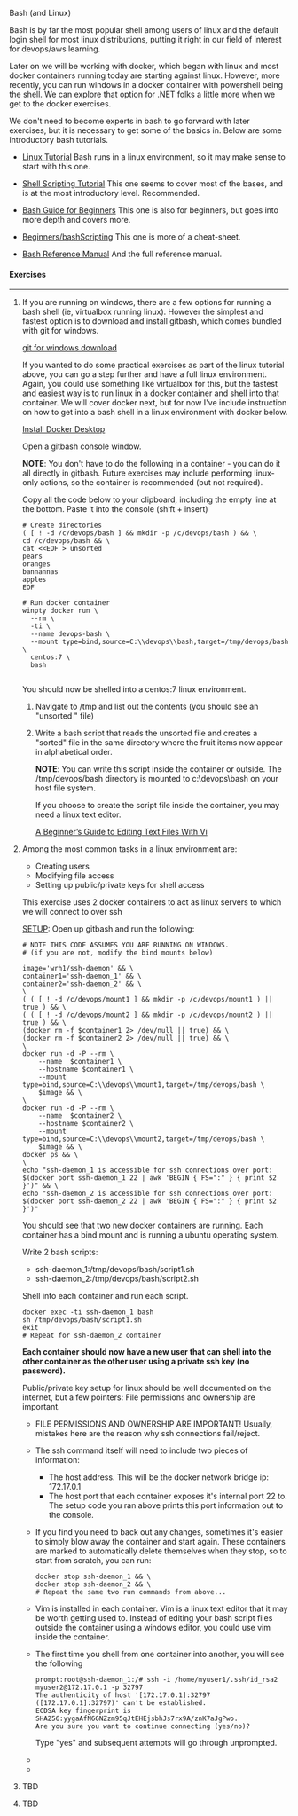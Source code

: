 Bash (and Linux)

Bash is by far the most popular shell among users of linux and the default login shell for most linux distributions, putting it right in our field of interest for devops/aws learning.

Later on we will be working with docker, which began with linux and most docker containers running today are starting against linux.
However, more recently, you can run windows in a docker container with powershell being the shell.
We can explore that option for .NET folks a little more when we get to the docker exercises.

We don't need to become experts in bash to go forward with later exercises, but it is necessary to get some of the basics in. Below are some introductory bash tutorials. 

- [Linux Tutorial](https://ryanstutorials.net/linuxtutorial/)
  Bash runs in a linux environment, so it may make sense to start with this one.  
  
- [Shell Scripting Tutorial](https://www.shellscript.sh/index.html)
This one seems to cover most of the bases, and is at the most introductory level. Recommended.
  
- [Bash Guide for Beginners](https://www.tldp.org/LDP/Bash-Beginners-Guide/html/index.html)
This one is also for beginners, but goes into more depth and covers more.
  
- [Beginners/bashScripting](https://www.tldp.org/LDP/Bash-Beginners-Guide/html/index.html)
This one is more of a cheat-sheet.
  
- [Bash Reference Manual](https://www.gnu.org/software/bash/manual/html_node/index.html)
And the full reference manual.
  



#### Exercises

------

1. 
   If you are running on windows, there are a few options for running a bash shell (ie, virtualbox running linux). However the simplest and fastest option is to download and install gitbash, which comes bundled with git for windows.

   [git for windows download](https://gitforwindows.org/)

   If you wanted to do some practical exercises as part of the linux tutorial above, you can go a step further and have a full linux environment. Again, you could use something like virtualbox for this, but the fastest and easiest way is to run linux in a docker container and shell into that container. We will cover docker next, but for now I've include instruction on how to get into a bash shell in a linux environment with docker below.

   [Install Docker Desktop](docker.md)

   Open a gitbash console window.

   **NOTE**: You don't have to do the following in a container - you can do it all directly in gitbash. Future exercises may include performing linux-only actions, so the container is recommended (but not required).

   Copy all the code below to your clipboard, including the empty line at the bottom.
   Paste it into the console (shift + insert)

   ```
   # Create directories
   ( [ ! -d /c/devops/bash ] && mkdir -p /c/devops/bash ) && \
   cd /c/devops/bash && \
   cat <<EOF > unsorted
   pears
   oranges
   bannannas
   apples
   EOF
   
   # Run docker container
   winpty docker run \
     --rm \
     -ti \
     --name devops-bash \
     --mount type=bind,source=C:\\devops\\bash,target=/tmp/devops/bash \
     centos:7 \
     bash
     
   ```

   You should now be shelled into a centos:7 linux environment.

   1. Navigate to /tmp and list out the contents (you should see an "unsorted " file)

   2. Write a bash script that reads the unsorted file and creates a "sorted" file in the same directory where the fruit items now appear in alphabetical order.

      **NOTE**: You can write this script inside the container or outside. The /tmp/devops/bash directory is mounted to c:\devops\bash on your host file system. 

      If you choose to create the script file inside the container, you may need a linux text editor. 

      [A Beginner’s Guide to Editing Text Files With Vi](https://www.howtogeek.com/102468/a-beginners-guide-to-editing-text-files-with-vi/)
      
      
      
      
      

2. Among the most common tasks in a linux environment are:

   - Creating users
   - Modifying file access
   - Setting up public/private keys for shell access

   This exercise uses 2 docker containers to act as linux servers to which we will connect to over ssh

   <u>SETUP</u>:
   Open up gitbash and run the following:

   ```
   # NOTE THIS CODE ASSUMES YOU ARE RUNNING ON WINDOWS.
   # (if you are not, modify the bind mounts below)
   
   image='wrh1/ssh-daemon' && \
   container1='ssh-daemon_1' && \
   container2='ssh-daemon_2' && \
   \
   ( ( [ ! -d /c/devops/mount1 ] && mkdir -p /c/devops/mount1 ) || true ) && \
   ( ( [ ! -d /c/devops/mount2 ] && mkdir -p /c/devops/mount2 ) || true ) && \
   (docker rm -f $container1 2> /dev/null || true) && \
   (docker rm -f $container2 2> /dev/null || true) && \
   \
   docker run -d -P --rm \
       --name  $container1 \
       --hostname $container1 \
       --mount type=bind,source=C:\\devops\\mount1,target=/tmp/devops/bash \
       $image && \
   \
   docker run -d -P --rm \
       --name  $container2 \
       --hostname $container2 \
       --mount type=bind,source=C:\\devops\\mount2,target=/tmp/devops/bash \
       $image && \
   docker ps && \
   \
   echo "ssh-daemon_1 is accessible for ssh connections over port: $(docker port ssh-daemon_1 22 | awk 'BEGIN { FS=":" } { print $2 }')" && \
   echo "ssh-daemon_2 is accessible for ssh connections over port: $(docker port ssh-daemon_2 22 | awk 'BEGIN { FS=":" } { print $2 }')"
   ```

   You should see that two new docker containers are running.
   Each container has a bind mount and is running a ubuntu operating system.

   Write 2 bash scripts:

   - ssh-daemon_1:/tmp/devops/bash/script1.sh
   - ssh-daemon_2:/tmp/devops/bash/script2.sh

   Shell into each container and run each script.

   ```0
   docker exec -ti ssh-daemon_1 bash
   sh /tmp/devops/bash/script1.sh
   exit
   # Repeat for ssh-daemon_2 container
   ```

   **Each container should now have a new user that can shell into the other container as the other user using a private ssh key (no password).**

   Public/private key setup for linux should be well documented on the internet, but a few pointers:
   File permissions and ownership are important.

   - FILE PERMISSIONS AND OWNERSHIP ARE IMPORTANT!
     Usually, mistakes here are the reason why ssh connections fail/reject.

   - The ssh command itself will need to include two pieces of information:

     - The host address. This will be the docker network bridge ip: 172.17.0.1
     - The host port that each container exposes it's internal port 22 to.
       The setup code you ran above prints this port information out to the console.

   - If you find you need to back out any changes, sometimes it's easier to simply blow away the container and start again. These containers are marked to automatically delete themselves when they stop, so to start from scratch, you can run:

     ```
     docker stop ssh-daemon_1 && \
     docker stop ssh-daemon_2 && \
     # Repeat the same two run commands from above...
     ```

   - Vim is installed in each container. Vim is a linux text editor that it may be worth getting used to.
     Instead of editing your bash script files outside the container using a windows editor, you could use vim inside the container.

   - The first time you shell from one container into another, you will see the following 

     ```
     prompt:root@ssh-daemon_1:/# ssh -i /home/myuser1/.ssh/id_rsa2 myuser2@172.17.0.1 -p 32797
     The authenticity of host '[172.17.0.1]:32797 ([172.17.0.1]:32797)' can't be established.
     ECDSA key fingerprint is SHA256:yygaAfN6GNZzm95qJtEHEjsbhJs7rx9A/znK7aJgPwo.
     Are you sure you want to continue connecting (yes/no)?
     ```

     Type "yes" and subsequent attempts will go through unprompted.

   - 

   - 

     

3. TBD

4. TBD